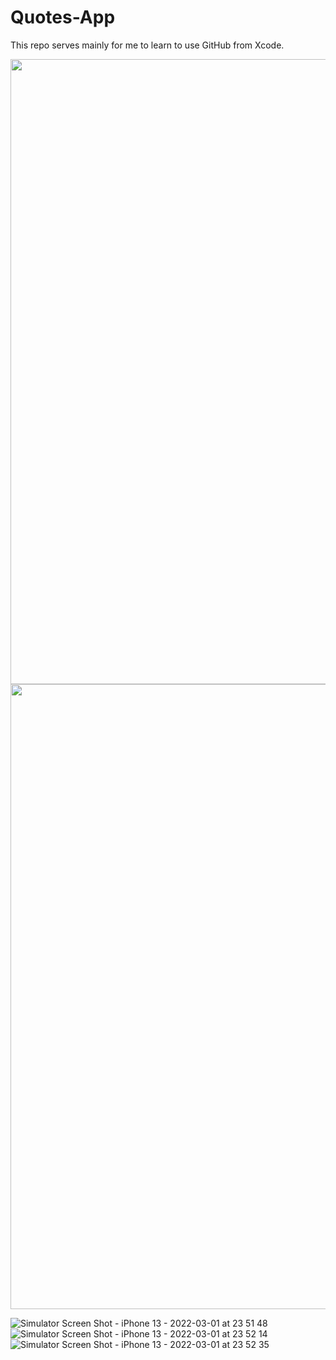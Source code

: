 # Quotes-App
This repo serves mainly for me to learn to use GitHub from Xcode. 

<div align="center">
  <img src="https://user-images.githubusercontent.com/77747704/156297475-e6fa2335-9e67-44fb-b543-b6f8f836e5e0.png" height="1000">
  <img src="https://user-images.githubusercontent.com/77747704/156297489-e5fa000c-f329-4212-b0d2-29e9e3de706b.png" height="1000">
</div>

![Simulator Screen Shot - iPhone 13 - 2022-03-01 at 23 51 48](https://user-images.githubusercontent.com/77747704/156297475-e6fa2335-9e67-44fb-b543-b6f8f836e5e0.png)
![Simulator Screen Shot - iPhone 13 - 2022-03-01 at 23 52 14](https://user-images.githubusercontent.com/77747704/156297486-b5cd1fce-ff81-4366-b643-646e3d5a17dc.png)
![Simulator Screen Shot - iPhone 13 - 2022-03-01 at 23 52 35](https://user-images.githubusercontent.com/77747704/156297489-e5fa000c-f329-4212-b0d2-29e9e3de706b.png)
